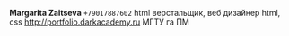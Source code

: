 **Margarita Zaitseva**
`+79017887602`
html верстальщик, веб дизайнер
html, css
http://portfolio.darkacademy.ru
МГТУ га ПМ
